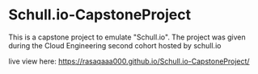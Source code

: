 # Schull.io-CapstoneProject
This is a capstone project to emulate "Schull.io".
The project was given during the Cloud Engineering second cohort hosted by schull.io

live view here: https://rasaqaaa000.github.io/Schull.io-CapstoneProject/
